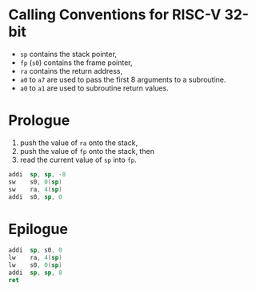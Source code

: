 # Calling Conventions for RISC-V 32-bit

* `sp` contains the stack pointer,
* `fp` (`s0`) contains the frame pointer,
* `ra` contains the return address,
* `a0` to `a7` are used to pass the first 8 arguments to a subroutine.
* `a0` to `a1` are used to subroutine return values.

# Prologue

1. push the value of `ra` onto the stack,
2. push the value of `fp` onto the stack, then
3. read the current value of `sp` into `fp`.

```asm
addi  sp, sp, -8
sw    s0, 0(sp)
sw    ra, 4(sp)
addi  s0, sp, 0
```

# Epilogue

```asm
addi  sp, s0, 0
lw    ra, 4(sp)
lw    s0, 0(sp)
addi  sp, sp, 8
ret
```
